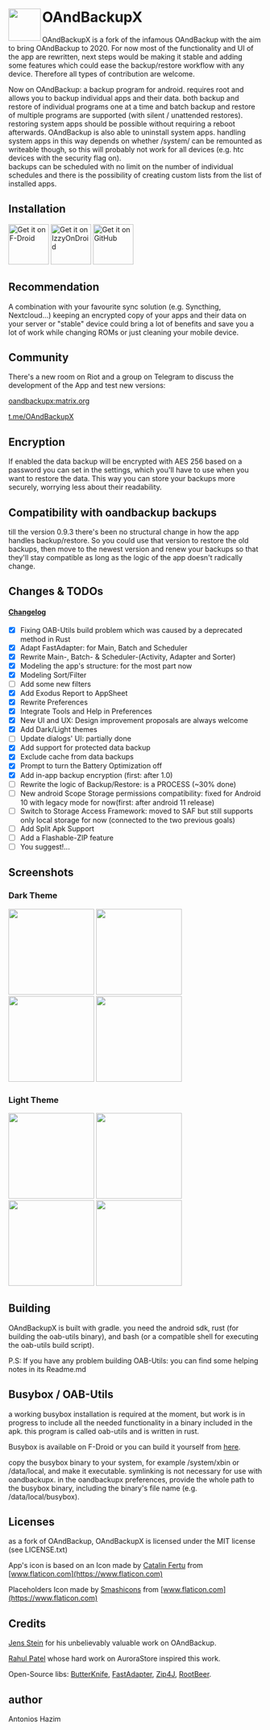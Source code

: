 # OAndBackupX  <img align="left" src="https://raw.githubusercontent.com/machiav3lli/OAndBackupX/master/fastlane/metadata/android/en-US/images/icon.png" width="64" />

OAndBackupX is a fork of the infamous OAndBackup with the aim to bring OAndBackup to 2020. For now most of the functionality and UI of the app are rewritten, next steps would be making it stable and adding some features which could ease the backup/restore workflow with any device. Therefore all types of contribution are welcome.

Now on OAndBackup: a backup program for android. requires root and allows you to backup individual apps and their data.
both backup and restore of individual programs one at a time and batch backup and restore of multiple programs are supported (with silent / unattended restores). 
restoring system apps should be possible without requiring a reboot afterwards. OAndBackup is also able to uninstall system apps. handling system apps in this way depends on whether /system/ can be remounted as writeable though, so this will probably not work for all devices (e.g. htc devices with the security flag on).  
backups can be scheduled with no limit on the number of individual schedules and there is the possibility of creating custom lists from the list of installed apps.

## Installation

[<img src="https://fdroid.gitlab.io/artwork/badge/get-it-on.png" alt="Get it on F-Droid" height="80">](https://f-droid.org/packages/com.machiav3lli.backup/)
[<img src="https://gitlab.com/IzzyOnDroid/repo/-/raw/master/assets/IzzyOnDroid.png" alt="Get it on IzzyOnDroid" height="80">](https://apt.izzysoft.de/fdroid/index/apk/com.machiav3lli.backup)
[<img src="badge_github.png" alt="Get it on GitHub" height="80">](https://github.com/machiav3lli/oandbackupx/releases)

## Recommendation

A combination with your favourite sync solution (e.g. Syncthing, Nextcloud...)  keeping an encrypted copy of your apps and their data on your server or "stable" device could bring a lot of benefits and save you a lot of work while changing ROMs or just cleaning your mobile device.

## Community

There's a new room on Riot and a group on Telegram to discuss the development of the App and test new versions:

[oandbackupx:matrix.org](https://matrix.to/#/!PiXJUneYCnkWAjekqX:matrix.org?via=matrix.org) 

[t.me/OAndBackupX](https://t.me/OAndBackupX)

## Encryption

If enabled the data backup will be encrypted with AES 256 based on a password you can set in the settings, which you'll have to use when you want to restore the data. This way you can store your backups more securely, worrying less about their readability.  

## Compatibility with oandbackup backups

till the version 0.9.3 there's been no structural change in how the app handles backup/restore. So you could use that version to restore the old backups, then move to the newest version and renew your backups so that they'll stay compatible as long as the logic of the app doesn't radically change.

## Changes & TODOs

#### [Changelog](https://github.com/machiav3lli/oandbackupx/blob/master/changelog.md)

- [x] Fixing OAB-Utils build problem which was caused by a deprecated method in Rust
- [x] Adapt FastAdapter: for Main, Batch and Scheduler
- [x] Rewrite Main-, Batch- & Scheduler-(Activity, Adapter and Sorter)
- [x] Modeling the app's structure: for the most part now
- [x] Modeling Sort/Filter
- [ ] Add some new filters
- [x] Add Exodus Report to AppSheet
- [x] Rewrite Preferences
- [x] Integrate Tools and Help in Preferences
- [x] New UI and UX: Design improvement proposals are always welcome
- [x] Add Dark/Light themes
- [ ] Update dialogs' UI: partially done
- [x] Add support for protected data backup
- [x] Exclude cache from data backups
- [x] Prompt to turn the Battery Optimization off
- [x] Add in-app backup encryption (first: after 1.0)
- [ ] Rewrite the logic of Backup/Restore: is a PROCESS (~30% done)
- [ ] New android Scope Storage permissions compatibility: fixed for Android 10 with legacy mode for now(first: after android 11 release)
- [ ] Switch to Storage Access Framework: moved to SAF but still supports only local storage for now (connected to the two previous goals)
- [ ] Add Split Apk Support
- [ ] Add a Flashable-ZIP feature
- [ ] You suggest!...

## Screenshots

### Dark Theme

<p float="left">
 <img src="/fastlane/metadata/android/en-US/images/phoneScreenshots/1.png" width="170" />
 <img src="/fastlane/metadata/android/en-US/images/phoneScreenshots/2.png" width="170" />
 <img src="/fastlane/metadata/android/en-US/images/phoneScreenshots/3.png" width="170" />
 <img src="/fastlane/metadata/android/en-US/images/phoneScreenshots/4.png" width="170" />
</p>

### Light Theme

<p float="left">
 <img src="/fastlane/metadata/android/en-US/images/phoneScreenshots/5.png" width="170" />
 <img src="/fastlane/metadata/android/en-US/images/phoneScreenshots/6.png" width="170" />
 <img src="/fastlane/metadata/android/en-US/images/phoneScreenshots/7.png" width="170" />
 <img src="/fastlane/metadata/android/en-US/images/phoneScreenshots/8.png" width="170" />
</p>

## Building

OAndBackupX is built with gradle. you need the android sdk, rust (for building the oab-utils binary), and bash (or a compatible shell for executing the oab-utils build script).

P.S: If you have any problem building OAB-Utils: you can find some helping notes in its Readme.md

## Busybox / OAB-Utils

a working busybox installation is required at the moment, but work is in progress to include all the needed functionality in a binary included in the apk. this program is called oab-utils and is written in rust.

Busybox is available on F-Droid or you can build it yourself from [here](https://busybox.net).

copy the busybox binary to your system, for example /system/xbin or /data/local, and make it executable. symlinking is not necessary for use with oandbackupx. in the oandbackupx preferences, provide the whole path to the busybox binary, including the binary's file name (e.g. /data/local/busybox).

## Licenses

as a fork of OAndBackup, OAndBackupX is licensed under the MIT license (see LICENSE.txt)

App's icon is based on an Icon made by [Catalin Fertu](https://www.flaticon.com/authors/catalin-fertu) from [www.flaticon.com](https://www.flaticon.com)

Placeholders Icon made by [Smashicons](https://www.flaticon.com/authors/smashicons) from [www.flaticon.com](https://www.flaticon.com)

## Credits

[Jens Stein](https://github.com/jensstein) for his unbelievably valuable work on OAndBackup.

[Rahul Patel](https://github.com/whyorean) whose hard work on AuroraStore inspired this work.

Open-Source libs: [ButterKnife](https://github.com/JakeWharton/butterknife), [FastAdapter](https://github.com/mikepenz/FastAdapter), [Zip4J](https://github.com/srikanth-lingala/zip4j), [RootBeer](https://github.com/scottyab/rootbeer).

## author

Antonios Hazim
